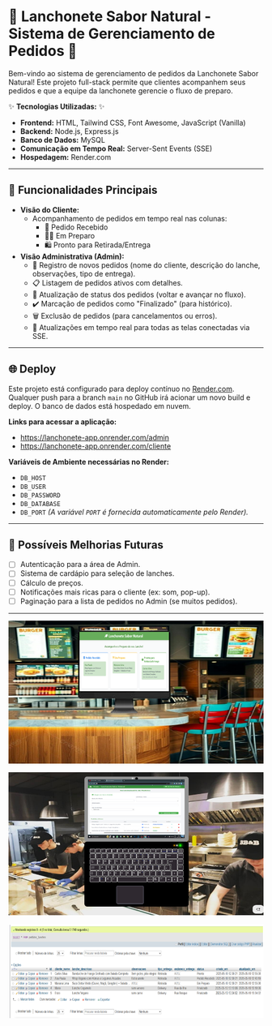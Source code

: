 # 🍔 Lanchonete Sabor Natural - Sistema de Gerenciamento de Pedidos 🌿

Bem-vindo ao sistema de gerenciamento de pedidos da Lanchonete Sabor Natural! Este projeto full-stack permite que clientes acompanhem seus pedidos e que a equipe da lanchonete gerencie o fluxo de preparo.

✨ **Tecnologias Utilizadas:** ✨

*   **Frontend:** HTML, Tailwind CSS, Font Awesome, JavaScript (Vanilla)
*   **Backend:** Node.js, Express.js
*   **Banco de Dados:** MySQL
*   **Comunicação em Tempo Real:** Server-Sent Events (SSE)
*   **Hospedagem:** Render.com

---

## 🚀 Funcionalidades Principais

*   **Visão do Cliente:**
    *   Acompanhamento de pedidos em tempo real nas colunas:
        *   📝 Pedido Recebido
        *   👨‍🍳 Em Preparo
        *   🛍️ Pronto para Retirada/Entrega
*   **Visão Administrativa (Admin):**
    *   📝 Registro de novos pedidos (nome do cliente, descrição do lanche, observações, tipo de entrega).
    *   📋 Listagem de pedidos ativos com detalhes.
    *   🔄 Atualização de status dos pedidos (voltar e avançar no fluxo).
    *   ✔️ Marcação de pedidos como "Finalizado" (para histórico).
    *   🗑️ Exclusão de pedidos (para cancelamentos ou erros).
    *   📡 Atualizações em tempo real para todas as telas conectadas via SSE.

---

## 🌐 Deploy

Este projeto está configurado para deploy contínuo no [Render.com](https://render.com/).
Qualquer push para a branch `main` no GitHub irá acionar um novo build e deploy.
O banco de dados está hospedado em nuvem.

**Links para acessar a aplicação:**
* https://lanchonete-app.onrender.com/admin
* https://lanchonete-app.onrender.com/cliente


**Variáveis de Ambiente necessárias no Render:**
*   `DB_HOST`
*   `DB_USER`
*   `DB_PASSWORD`
*   `DB_DATABASE`
*   `DB_PORT`
*(A variável `PORT` é fornecida automaticamente pelo Render).*

---

## 🤔 Possíveis Melhorias Futuras

*   [ ] Autenticação para a área de Admin.
*   [ ] Sistema de cardápio para seleção de lanches.
*   [ ] Cálculo de preços.
*   [ ] Notificações mais ricas para o cliente (ex: som, pop-up).
*   [ ] Paginação para a lista de pedidos no Admin (se muitos pedidos).

---

<p align="center">
  <img src="imagens/monitorCliente.png" alt="Monitor Cliente"></a>
</p>

<p align="center">
  <img src="imagens/monitorAdmin.png" alt="Monitor Admin"></a>
</p>

<p align="center">
  <img src="imagens/bancoDados.png" alt="DB CRUD"></a>
</p>